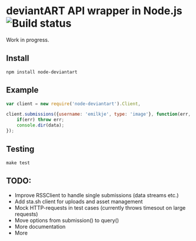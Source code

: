 
deviantART API wrapper in Node.js ![Build status](https://api.travis-ci.org/emilkje/node-deviantart.svg?branch=master)
=================================

Work in progress.

Install
-------

	npm install node-deviantart


Example
-------

```javascript
var client = new require('node-deviantart').Client,

client.submissions({username: 'emilkje', type: 'image'}, function(err, data){
	if(err) throw err;
	console.dir(data);
});
```


Testing
-------

	make test


TODO:
-----

* Improve RSSClient to handle single submissions (data streams etc.)
* Add sta.sh client for uploads and asset management
* Mock HTTP-requests in test cases (currently throws timesout on large requests)
* Move options from submission() to query()
* More documentation
* More
